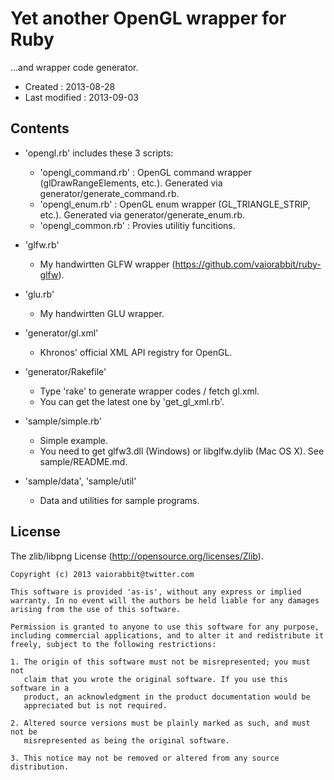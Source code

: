 <!-- -*- mode:markdown; coding:utf-8; -*- -->

# Yet another OpenGL wrapper for Ruby #

...and wrapper code generator.

*   Created : 2013-08-28
*   Last modified : 2013-09-03

## Contents ##

*   'opengl.rb' includes these 3 scripts:
	*   'opengl_command.rb' : OpenGL command wrapper (glDrawRangeElements, etc.). Generated via generator/generate_command.rb.
	*   'opengl_enum.rb' : OpenGL enum wrapper (GL_TRIANGLE_STRIP, etc.). Generated via generator/generate_enum.rb.
	*   'opengl_common.rb' : Provies utilitiy funcitions.

* 'glfw.rb'
	* My handwirtten GLFW wrapper (https://github.com/vaiorabbit/ruby-glfw).

* 'glu.rb'
	* My handwirtten GLU wrapper.

*   'generator/gl.xml'
	*   Khronos' official XML API registry for OpenGL.

*   'generator/Rakefile'
	*   Type 'rake' to generate wrapper codes / fetch gl.xml.
	*   You can get the latest one by 'get_gl_xml.rb'.

*   'sample/simple.rb'
	*   Simple example.
	*   You need to get glfw3.dll (Windows) or libglfw.dylib (Mac OS X). See sample/README.md.

*   'sample/data', 'sample/util'
	*   Data and utilities for sample programs.

## License ##

The zlib/libpng License (http://opensource.org/licenses/Zlib).

    Copyright (c) 2013 vaiorabbit@twitter.com

    This software is provided 'as-is', without any express or implied
    warranty. In no event will the authors be held liable for any damages
    arising from the use of this software.

    Permission is granted to anyone to use this software for any purpose,
    including commercial applications, and to alter it and redistribute it
    freely, subject to the following restrictions:

    1. The origin of this software must not be misrepresented; you must not
       claim that you wrote the original software. If you use this software in a
       product, an acknowledgment in the product documentation would be
       appreciated but is not required.

    2. Altered source versions must be plainly marked as such, and must not be
       misrepresented as being the original software.

    3. This notice may not be removed or altered from any source distribution.
